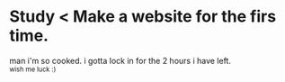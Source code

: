 # Study < Make a website for the firs time.

man i'm so cooked. i gotta lock in for the 2 hours i have left.<br>
<sub>wish me luck :)</sub> 